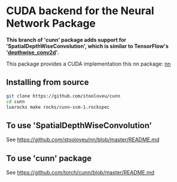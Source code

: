 # CUDA backend for the Neural Network Package #

**This branch of 'cunn' package adds support for 'SpatialDepthWiseConvolution', which is similar to TensorFlow's '[depthwise_conv2d](https://github.com/tensorflow/tensorflow/blob/master/tensorflow/g3doc/api_docs/python/functions_and_classes/shard4/tf.nn.depthwise_conv2d.md)'.**

This package provides a CUDA implementation this nn package: [nn](https://github.com/stooloveu/nn/blob/master/)

## Installing from source
```bash
git clone https://github.com/stooloveu/cunn
cd cunn
luarocks make rocks/cunn-scm-1.rockspec
```

## To use 'SpatialDepthWiseConvolution'

See <https://github.com/stooloveu/nn/blob/master/README.md>

## To use 'cunn' package

See <https://github.com/torch/cunn/blob/master/README.md>
